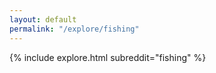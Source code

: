 ```yaml
---
layout: default
permalink: "/explore/fishing"
---
```


<link rel="stylesheet" type="text/css" href="/static/css/explore.css">
{% include explore.html subreddit="fishing" %}
